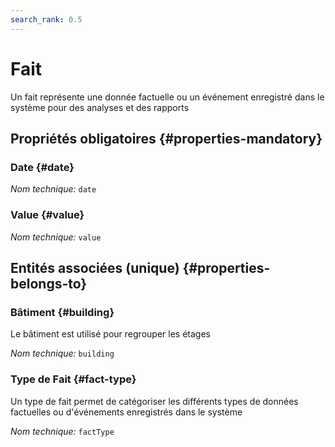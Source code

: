 ```yaml
---
search_rank: 0.5
---    
```

# Fait
<!--- THIS FILE IS GENERATED PLEASE DO NOT EDIT IT DIRECTLY --->

Un fait représente une donnée factuelle ou un événement enregistré dans le système pour des analyses et des rapports

<OH code="fact"/>




## Propriétés obligatoires {#properties-mandatory}
    
### Date {#date}



*Nom technique:* ```date```
<PH code="fact:date"/>

### Value {#value}



*Nom technique:* ```value```
<PH code="fact:value"/>

    



## Entités associées (unique) {#properties-belongs-to}

### Bâtiment {#building}

Le bâtiment est utilisé pour regrouper les étages

*Nom technique:* ```building```
<PH code="fact:building"/>

### Type de Fait {#fact-type}

Un type de fait permet de catégoriser les différents types de données factuelles ou d'événements enregistrés dans le système

*Nom technique:* ```factType```
<PH code="fact:factType"/>





